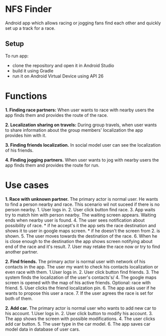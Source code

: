 # NFS Finder
Android app which allows racing or jogging fans find each other and quickly set up a track for a race.

## Setup
To run app:
 - clone the repository and open it in Android Studio
 - build it using Gradle
 - run it on Android Virtual Device using API 26
 
 # Functions

 **1.  Finding race partners:**
	When user wants to race with nearby users the app finds them and provides the route of the race.
	
 **2. Localization sharing on travels:**
	During group travels, when user wants to share information about the group members' localization the app
	provides him with it.
	
**3. Finding friends localization.** 
	In social model user can see the localization of his friends.
	
**4. Finding jogging partners.**
	When user wants to jog with nearby users the app finds them and provides the route for run.

# Use cases
 **1.  Race with unknown partner.**
	The primary actor is normal user. He wants to find a person nearby and race. 
	This scenario wil not suceed if there is no person nearby.
	1. User logs in.
	2. User click button find race.
	3. App waits try to match him with person nearby. The waiting screen appears. Waiting ends when nearby user is found.
	4. The user sees notification about possibility of race. 
	* if he accept's it the app sets the race destination and shows it to user in google maps screen.
	* if he doesn't the screen from 2. is shown.
	5. The user moves towards the destination of the race.
	6. When he is close enough to the destination the app shows screen notifying about end of the race and it's result.
	7. User may retake the race now or try to find another partner.

 **2.  Find friends.**
	 The primary actor is normal user with network of his contacts in the app. The user my want to check his contacts localization or even race with them.
	1.User logs in.
	2. User click button find friends.
	3. The system finds the localization of the user's contacts's/
	4. The google maps screen is opened with the map of his active friends.
	Optional: race with friend.
	5. User clicks the friend localization pin.
	6. The app asks user if he wants to propose this user a race.
	7. If the user agrees the race is set for both of them.

 **2.  Add car.**
	 The primary actor is normal user who wants to add new car to his account.
	1.User logs in.
	2. User click button to modify his account.
	3. The app shows the screen with possible modifications.
	4. The user clicks add car button.
	5. The user type in the car model.
	6. The app saves car model data in database of user cars.
